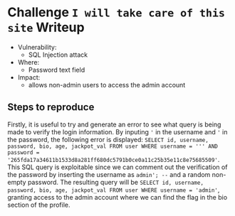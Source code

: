 # Challenge `I will take care of this site` Writeup

- Vulnerability: 
  - SQL Injection attack
- Where:
  - Password text field
- Impact:
  - allows non-admin users to access the admin account

## Steps to reproduce

Firstly, it is useful to try and generate an error to see what query is being made to verify the login information.
By inputing `'` in the username and `'` in the password, the following error is displayed: `SELECT id, username, password, bio, age, jackpot_val FROM user WHERE username = ''' AND password = '265fda17a34611b1533d8a281ff680dc5791b0ce0a11c25b35e11c8e75685509'`. This SQL query is exploitable since we can comment out the verification of the password by inserting the username as `admin'; --` and a random non-empty password. The resulting query will be `SELECT id, username, password, bio, age, jackpot_val FROM user WHERE username = 'admin'`, granting access to the admin account where we can find the flag in the bio section of the profile.
